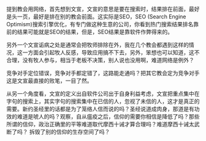

提到教会用网络，首先想到文宣，文宣的意思是要在搜索时，结果排在前面，最好是头一页，最好是排在别的教会前面。这实际是SEO，SEO (Search Engine Optimism)搜索引擎优化，有专门做这种生意的公司，你看到热门搜索结果排名靠前的结果可能就是SEO的结果，但是，SEO结果是靠软件作弊得来的。

另外一个文宣诟病之处是通常会把牧师排除在外，我在几个教会都遇到这样的情况，这一方面会引起牧人反感，导致应用搞不下去，另外，笨想也可以知道，这不合理，没有牧人参与，相当于老板不决策，别人说也没用啊，难道网络是例外？

竞争对手定位错误，竞争对手都定错了，这路能走通吗？把其它教会定为竞争对手这是文宣最直接的败笔，一目了然。

从另一个角度看，文宣的定义出自软件公司出于自身利益考虑，文宣把重点集中在字句的搜索上，其实字句的搜索集中在已信的人，忽视了未信的人，这才是真正的需要。新约圣经里的话都是为了笼络人信而说的吗？圣经说道成肉身，那道是有功效的难道是唬人的吗？观察，自从瘟疫之后，信仰的需要你相信是降低了吗？那些所谓的信仰，政治正确里的平等难道取代摩西十诫才算合理吗？难道摩西十诫太武断了吗？ 拆毁了别的信仰的生存空间了吗？
